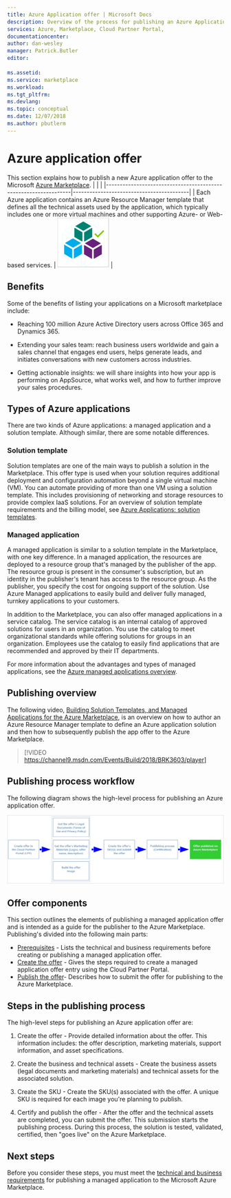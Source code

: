 ```yaml
---
title: Azure Application offer | Microsoft Docs
description: Overview of the process for publishing an Azure Application offer on the Azure Marketplace.
services: Azure, Marketplace, Cloud Partner Portal, 
documentationcenter:
author: dan-wesley
manager: Patrick.Butler  
editor:

ms.assetid: 
ms.service: marketplace
ms.workload: 
ms.tgt_pltfrm: 
ms.devlang: 
ms.topic: conceptual
ms.date: 12/07/2018
ms.author: pbutlerm
---
```


# Azure application offer

This section explains how to publish a new Azure application offer to the Microsoft <a href="https://azuremarketplace.microsoft.com">Azure Marketplace</a>.
|    |    |
|-----------------------------------------------------------------|------------------------------------------|
| Each Azure application contains an Azure Resource Manager template that defines all the technical assets used by the application, which typically includes one or more virtual machines and other supporting Azure- or Web-based services. | ![Azure apps icon](./media/azureapp-icon1.png)  |

## Benefits

Some of the benefits of listing your applications on a Microsoft marketplace include:

* Reaching 100 million Azure Active Directory users across Office 365 and Dynamics 365.

* Extending your sales team: reach business users worldwide and gain a sales channel that engages end users, helps generate leads, and initiates conversations with new customers across industries.

* Getting actionable insights: we will share insights into how your app is performing on AppSource, what works well, and how to further improve your sales procedures.

## Types of Azure applications

There are two kinds of Azure applications: a managed application and a solution template. Although similar, there are some notable differences.

### Solution template

Solution templates are one of the main ways to publish a solution in the Marketplace. This offer type is used when your solution requires additional deployment and configuration automation beyond a single virtual machine (VM). You can automate providing of more than one VM using a solution template. This includes provisioning of networking and storage resources to provide complex IaaS solutions. For an overview of solution template requirements and the billing model, see [Azure Applications: solution templates](https://docs.microsoft.com/azure/marketplace/marketplace-solution-templates).

### Managed application

A managed application is similar to a solution template in the Marketplace, with one key difference. In a managed application, the resources are deployed to a resource group that's managed by the publisher of the app. The resource group is present in the consumer's subscription, but an identity in the publisher's tenant has access to the resource group. As the publisher, you specify the cost for ongoing support of the solution. Use Azure Managed applications to easily build and deliver fully managed, turnkey applications to your customers.

In addition to the Marketplace, you can also offer managed applications in a service catalog. The service catalog is an internal catalog of approved solutions for users in an organization. You use the catalog to meet organizational standards while offering solutions for groups in an organization. Employees use the catalog to easily find applications that are recommended and approved by their IT departments.

For more information about the advantages and types of managed applications, see the [Azure managed applications overview](https://docs.microsoft.com/azure/managed-applications/overview).

## Publishing overview

The following video, [Building Solution Templates, and Managed Applications for the Azure Marketplace](https://channel9.msdn.com/Events/Build/2018/BRK3603), is an overview on how to author an Azure Resource Manager template to define an
Azure application solution and then how to subsequently publish the app offer to the Azure Marketplace.

>[!VIDEO https://channel9.msdn.com/Events/Build/2018/BRK3603/player]

## Publishing process workflow

The following diagram shows the high-level process for publishing an Azure application offer.

![Workflow for publishing offer](./media/new-offer-process.png)

## Offer components

This section outlines the elements of publishing a managed application offer and is intended as a guide for the publisher to the Azure Marketplace. Publishing's divided into the following main parts: 

* [Prerequisites](./cpp-prerequisites.md) - Lists the technical and business requirements before creating or publishing a managed application offer. 
* [Create the offer](./cpp-create-offer.md) - Gives the steps required to create a managed application offer entry using the Cloud Partner Portal. 
* [Publish the offer](./cpp-publish-offer.md)- Describes how to submit the offer for publishing to the Azure Marketplace.

## Steps in the publishing process

The high-level steps for publishing an Azure application offer are:

1. Create the offer - Provide detailed information about the offer. This information includes: the offer description, marketing materials, support information, and asset specifications.

2. Create the business and technical assets - Create the business assets (legal documents and marketing materials) and technical assets for the associated solution.

3. Create the SKU - Create the SKU(s) associated with the offer. A unique SKU is required for each image you're planning to publish.

4. Certify and publish the offer - After the offer and the technical assets are completed, you can submit the offer. This submission starts the publishing process. During this process, the solution is tested, validated, certified, then "goes live" on the Azure Marketplace.

## Next steps

Before you consider these steps, you must meet the [technical and business requirements](./cpp-prerequisites.md) for publishing a managed application to the Microsoft Azure Marketplace.